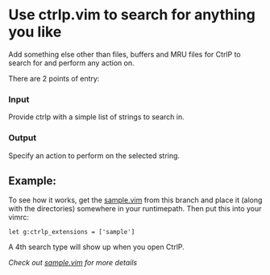 # Use ctrlp.vim to search for anything you like
Add something else other than files, buffers and MRU files for CtrlP to search for
and perform any action on.

There are 2 points of entry:
### Input
Provide ctrlp with a simple list of strings to search in.

### Output
Specify an action to perform on the selected string.

## Example:
To see how it works, get the [sample.vim][1] from this branch and place it
(along with the directories) somewhere in your runtimepath. Then put this into
your vimrc:

```vim
let g:ctrlp_extensions = ['sample']
```

A 4th search type will show up when you open CtrlP.

_Check out [sample.vim][1] for more details_

[1]: https://github.com/kien/ctrlp.vim/blob/extensions/autoload/ctrlp/sample.vim
